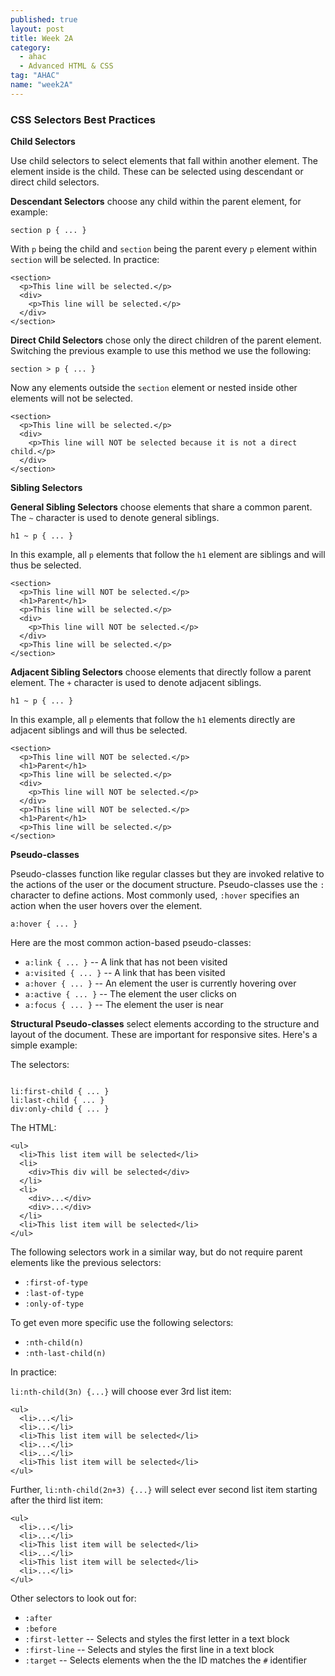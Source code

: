 ```yaml
---
published: true
layout: post
title: Week 2A
category: 
  - ahac
  - Advanced HTML & CSS
tag: "AHAC"
name: "week2A"
---
```


### CSS Selectors Best Practices

**Child Selectors**

Use child selectors to select elements that fall within another element. The element inside is the child. These can be selected using descendant or direct child selectors.

**Descendant Selectors** choose any child within the parent element, for example:

<code>section p { ... }</code>

With `p` being the child and `section` being the parent every `p` element within `section` will be selected. In practice:

```
<section>
  <p>This line will be selected.</p>
  <div>
    <p>This line will be selected.</p>
  </div>
</section>
```

**Direct Child Selectors** chose only the direct children of the parent element. Switching the previous example to use this method we use the following:

<code>section > p { ... }</code>

Now any elements outside the `section` element or nested inside other elements will not be selected. 

```
<section>
  <p>This line will be selected.</p>
  <div>
    <p>This line will NOT be selected because it is not a direct child.</p>
  </div>
</section>
```

**Sibling Selectors**

**General Sibling Selectors** choose elements that share a common parent. The `~` character is used to denote general siblings. 

<code>h1 ~ p { ... }</code>

In this example, all `p` elements that follow the `h1` element are siblings and will thus be selected.

```
<section>
  <p>This line will NOT be selected.</p>
  <h1>Parent</h1>
  <p>This line will be selected.</p>
  <div>
  	<p>This line will NOT be selected.</p>
  </div>
  <p>This line will be selected.</p>
</section>
```

**Adjacent Sibling Selectors** choose elements that directly follow a parent element. The `+` character is used to denote adjacent siblings. 

<code>h1 ~ p { ... }</code>

In this example, all `p` elements that follow the `h1` elements directly are adjacent siblings and will thus be selected.

```
<section>
  <p>This line will NOT be selected.</p>
  <h1>Parent</h1>
  <p>This line will be selected.</p>
  <div>
  	<p>This line will NOT be selected.</p>
  </div>
  <p>This line will NOT be selected.</p>
  <h1>Parent</h1>
  <p>This line will be selected.</p>
</section>
```

**Pseudo-classes**

Pseudo-classes function like regular classes but they are invoked relative to the actions of the user or the document structure. Pseudo-classes use the `:` character to define actions. Most commonly used, `:hover` specifies an action when the user hovers over the element. 

<code>a:hover { ... }</code>

Here are the most common action-based pseudo-classes:

- <code>a:link { ... }</code> -- A link that has not been visited
- <code>a:visited { ... }</code> -- A link that has been visited
- <code>a:hover { ... }</code> -- An element the user is currently hovering over
- <code>a:active { ... }</code> -- The element the user clicks on
- <code>a:focus { ... }</code> -- The element the user is near

**Structural Pseudo-classes** select elements according to the structure and layout of the document. These are important for responsive sites. Here's a simple example:

The selectors:

<code>
li:first-child { ... }
li:last-child { ... }
div:only-child { ... }
</code>

The HTML:

```
<ul>
  <li>This list item will be selected</li>
  <li>
    <div>This div will be selected</div>
  </li>
  <li>
    <div>...</div>
    <div>...</div>
  </li>
  <li>This list item will be selected</li>
</ul>
```

The following selectors work in a similar way, but do not require parent elements like the previous selectors:

- `:first-of-type`
- `:last-of-type`
- `:only-of-type`

To get even more specific use the following selectors:

- `:nth-child(n)`
- `:nth-last-child(n)`

In practice:

`li:nth-child(3n) {...}` will choose ever 3rd list item:

```
<ul>
  <li>...</li>
  <li>...</li>
  <li>This list item will be selected</li>
  <li>...</li>
  <li>...</li>
  <li>This list item will be selected</li>
</ul>
```

Further, `li:nth-child(2n+3) {...}` will select ever second list item starting after the third list item:

```
<ul>
  <li>...</li>
  <li>...</li>
  <li>This list item will be selected</li>
  <li>...</li>
  <li>This list item will be selected</li>
  <li>...</li>
</ul>
```

Other selectors to look out for:

- `:after`
- `:before`
- `:first-letter` -- Selects and styles the first letter in a text block
- `:first-line` -- Selects and styles the first line in a text block
- `:target` -- Selects elements when the the ID matches the `#` identifier
